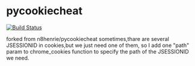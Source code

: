 # pycookiecheat

[![Build
Status](https://travis-ci.org/n8henrie/pycookiecheat.svg?branch=master)](https://travis-ci.org/n8henrie/pycookiecheat)

forked from n8henrie/pycookiecheat
sometimes,thare are several JSESSIONID in cookies,but we just need one of them,  so I add one "path" param to chrome_cookies function to specify the path of the JSESSIONID we need.
